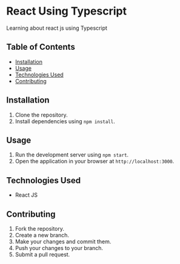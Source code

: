 # React Using Typescript

Learning about react js using Typescript

## Table of Contents

- [Installation](#installation)
- [Usage](#usage)
- [Technologies Used](#technologies-used)
- [Contributing](#contributing)


## Installation

1. Clone the repository.
2. Install dependencies using `npm install`.

## Usage

1. Run the development server using `npm start`.
2. Open the application in your browser at `http://localhost:3000`.


## Technologies Used

- React JS

## Contributing

1. Fork the repository.
2. Create a new branch.
3. Make your changes and commit them.
4. Push your changes to your branch.
5. Submit a pull request.


